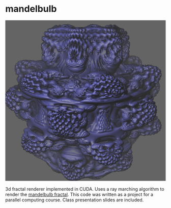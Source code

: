 # mandelbulb
<img src="https://raw.githubusercontent.com/akuczala/mandelbulb/master/renders/allshading.png">

3d fractal renderer implemented in CUDA. Uses a ray marching algorithm to render the [mandelbulb fractal](https://en.wikipedia.org/wiki/Mandelbulb). This code was written as a project for a parallel computing course. Class presentation slides are included.
